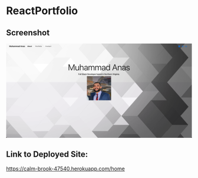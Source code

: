 # ReactPortfolio

## Screenshot
<img src="src/img/Screen Shot 2021-03-25 at 2.22.00 PM.png"></img>

## Link to Deployed Site:
https://calm-brook-47540.herokuapp.com/home
